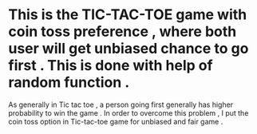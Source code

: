 # This is the TIC-TAC-TOE game with coin toss preference , where both user will get unbiased chance to go first . This is done with help of random function .
As generally in Tic tac toe , a person going first generally has higher probability to win the game . In order to overcome this problem , I put the coin toss option in Tic-tac-toe game for unbiased and fair game .
